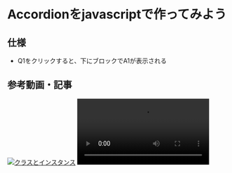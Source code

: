 # Accordionをjavascriptで作ってみよう

## 仕様
 - Q1をクリックすると、下にブロックでA1が表示される

## 参考動画・記事
[![クラスとインスタンス](https://img.youtube.com/vi/t7hLDtK8MO4/0.jpg)](https://youtu.be/t7hLDtK8MO4?si=o5OHSjMNsmH0bHJB)
<video src="https://youtu.be/t7hLDtK8MO4?si=o5OHSjMNsmH0bHJB" controls="true"></video>



